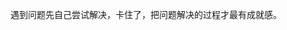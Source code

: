 <!-- ##{"script":"<script src='https://7r1umphk.github.io/plugins/jiami.js'></script>"}## -->
<!--encrypt: 3ea4d927-->
<!--XxddGQJQHwRKVFw=-->
<!--/encrypt-->
遇到问题先自己尝试解决，卡住了，把问题解决的过程才最有成就感。
